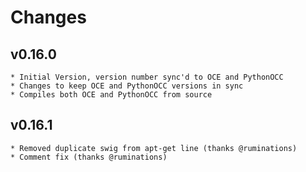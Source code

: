 Changes
=======


v0.16.0
-----
    * Initial Version, version number sync'd to OCE and PythonOCC
    * Changes to keep OCE and PythonOCC versions in sync
    * Compiles both OCE and PythonOCC from source
    
v0.16.1
-----
    * Removed duplicate swig from apt-get line (thanks @ruminations)
    * Comment fix (thanks @ruminations)
